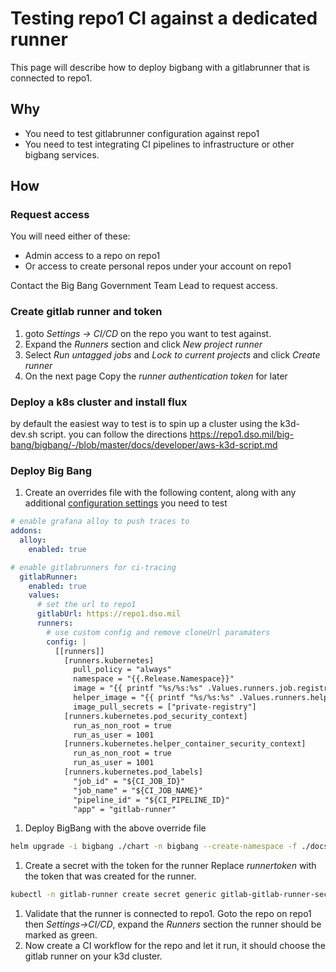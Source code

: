 # Testing repo1 CI against a dedicated runner

This page will describe how to deploy bigbang with a gitlabrunner that is connected to repo1.

## Why

* You need to test gitlabrunner configuration against repo1
* You need to test integrating CI pipelines to infrastructure or other bigbang services.

## How

### Request access

You will need either of these:

* Admin access to a repo on repo1
* Or access to create personal repos under your account on repo1

Contact the Big Bang Government Team Lead to request access.

### Create gitlab runner and token

1. goto *Settings -> CI/CD* on the repo you want to test against.
1. Expand the *Runners* section and click *New project runner*
1. Select *Run untagged jobs* and *Lock to current projects* and click *Create runner*
1. On the next page Copy the *runner authentication token* for later

### Deploy a k8s cluster and install flux

by default the easiest way to test is to spin up a cluster using the k3d-dev.sh script.
you can follow the directions <https://repo1.dso.mil/big-bang/bigbang/-/blob/master/docs/developer/aws-k3d-script.md>

### Deploy Big Bang

1. Create an overrides file with the following content, along with any additional [configuration settings](https://docs.gitlab.com/runner/executors/kubernetes/#configuration-settings) you need to test

```yaml
# enable grafana alloy to push traces to
addons:
  alloy:
    enabled: true

# enable gitlabrunners for ci-tracing
  gitlabRunner:
    enabled: true
    values:
      # set the url to repo1
      gitlabUrl: https://repo1.dso.mil
      runners:
        # use custom config and remove cloneUrl paramaters
        config: |
          [[runners]]
            [runners.kubernetes]
              pull_policy = "always"
              namespace = "{{.Release.Namespace}}"
              image = "{{ printf "%s/%s:%s" .Values.runners.job.registry .Values.runners.job.repository .Values.runners.job.tag }}"
              helper_image = "{{ printf "%s/%s:%s" .Values.runners.helper.registry .Values.runners.helper.repository .Values.runners.helper.tag }}"
              image_pull_secrets = ["private-registry"]
            [runners.kubernetes.pod_security_context]
              run_as_non_root = true
              run_as_user = 1001
            [runners.kubernetes.helper_container_security_context]
              run_as_non_root = true
              run_as_user = 1001
            [runners.kubernetes.pod_labels]
              "job_id" = "${CI_JOB_ID}"
              "job_name" = "${CI_JOB_NAME}"
              "pipeline_id" = "${CI_PIPELINE_ID}"
              "app" = "gitlab-runner"
```

1. Deploy BigBang with the above override file

```bash
helm upgrade -i bigbang ./chart -n bigbang --create-namespace -f ./docs/assets/configs/example/policy-overrides-k3d.yaml -f ../overrides/registry-values.yaml -f ./chart/ingress-certs.yaml -f ../overrides/gitlabrunner-test.yaml
```

1. Create a secret with the token for the runner
Replace *runnertoken* with the token that was created for the runner.

```bash
kubectl -n gitlab-runner create secret generic gitlab-gitlab-runner-secret --from-literal=runner-registration-token=runnertoken --from-literal=runner-token=runnertoken
```

1. Validate that the runner is connected to repo1. Goto the repo on repo1 then *Settings->CI/CD*, expand the *Runners* section the runner should be marked as green.
1. Now create a CI workflow for the repo and let it run, it should choose the gitlab runner on your k3d cluster.
